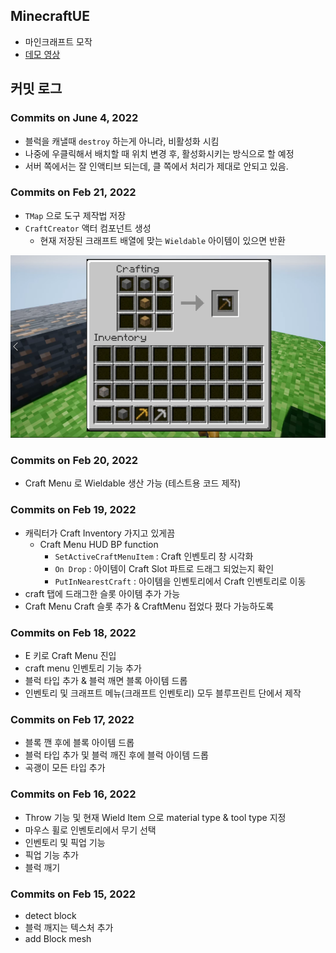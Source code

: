 ## MinecraftUE

- 마인크래프트 모작
- [데모 영상](https://youtu.be/7yRAWYkmaq8)


## 커밋 로그


### Commits on June 4, 2022

- 블럭을 캐낼때 `destroy` 하는게 아니라, 비활성화 시킴
- 나중에 우클릭해서 배치할 때 위치 변경 후, 활성화시키는 방식으로 할 예정
- 서버 쪽에서는 잘 인액티브 되는데, 클 쪽에서 처리가 제대로 안되고 있음. 

### Commits on Feb 21, 2022

- `TMap` 으로 도구 제작법 저장
- `CraftCreator` 액터 컴포넌트 생성
    - 현재 저장된 크래프트 배열에 맞는 `Wieldable` 아이템이 있으면 반환

<img src="./readme_assets/01.png" width="600">

### Commits on Feb 20, 2022

- Craft Menu 로 Wieldable 생산 가능 (테스트용 코드 제작)

### Commits on Feb 19, 2022

- 캐릭터가 Craft Inventory 가지고 있게끔
    - Craft Menu HUD BP function
        - `SetActiveCraftMenuItem` : Craft 인벤토리 창 시각화
        - `On Drop` : 아이템이 Craft Slot 파트로 드래그 되었는지 확인
        - `PutInNearestCraft` : 아이템을 인벤토리에서 Craft 인벤토리로 이동
- craft 탭에 드래그한 슬롯 아이템 추가 가능
- Craft Menu Craft 슬롯 추가 & CraftMenu 접었다 폈다 가능하도록

### Commits on Feb 18, 2022

- E 키로 Craft Menu 진입
- craft menu 인벤토리 기능 추가
- 블럭 타입 추가 & 블럭 깨면 블록 아이템 드롭
- 인벤토리 및 크래프트 메뉴(크래프트 인벤토리) 모두 블루프린트 단에서 제작

### Commits on Feb 17, 2022

- 블록 깬 후에 블록 아이템 드롭
- 블럭 타입 추가 및 블럭 깨진 후에 블럭 아이템 드롭
- 곡괭이 모든 타입 추가 

### Commits on Feb 16, 2022

- Throw 기능 및 현재 Wield Item 으로 material type & tool type 지정
- 마우스 휠로 인벤토리에서 무기 선택
- 인벤토리 및 픽업 기능
- 픽업 기능 추가 
- 블럭 깨기

### Commits on Feb 15, 2022

- detect block
- 블럭 깨지는 텍스처 추가
- add Block mesh
